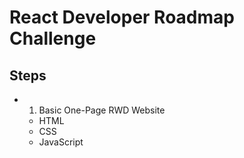 # React Developer Roadmap Challenge

## Steps

- 1. Basic One-Page RWD Website
    - HTML
    - CSS
    - JavaScript